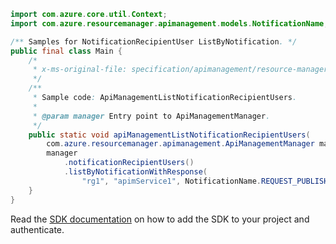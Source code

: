 ```java
import com.azure.core.util.Context;
import com.azure.resourcemanager.apimanagement.models.NotificationName;

/** Samples for NotificationRecipientUser ListByNotification. */
public final class Main {
    /*
     * x-ms-original-file: specification/apimanagement/resource-manager/Microsoft.ApiManagement/stable/2021-08-01/examples/ApiManagementListNotificationRecipientUsers.json
     */
    /**
     * Sample code: ApiManagementListNotificationRecipientUsers.
     *
     * @param manager Entry point to ApiManagementManager.
     */
    public static void apiManagementListNotificationRecipientUsers(
        com.azure.resourcemanager.apimanagement.ApiManagementManager manager) {
        manager
            .notificationRecipientUsers()
            .listByNotificationWithResponse(
                "rg1", "apimService1", NotificationName.REQUEST_PUBLISHER_NOTIFICATION_MESSAGE, Context.NONE);
    }
}
```

Read the [SDK documentation](https://github.com/Azure/azure-sdk-for-java/blob/azure-resourcemanager-apimanagement_1.0.0-beta.3/sdk/apimanagement/azure-resourcemanager-apimanagement/README.md) on how to add the SDK to your project and authenticate.
